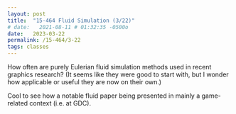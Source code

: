 ```yaml
---
layout: post
title:  "15-464 Fluid Simulation (3/22)"
# date:   2021-08-11 # 01:32:35 -0500o
date:   2023-03-22
permalink: /15-464/3-22
tags: classes
---
```


How often are purely Eulerian fluid simulation methods used in recent graphics research? (It seems like they were good to start with, but I wonder how applicable or useful they are now on their own.)

Cool to see how a notable fluid paper being presented in mainly a game-related context (i.e. at GDC). 